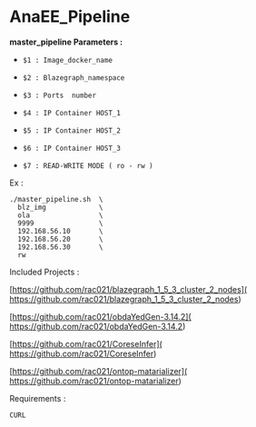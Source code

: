 # AnaEE_Pipeline

 **master_pipeline Parameters :**
 
-    `$1 : Image_docker_name`

-    `$2 : Blazegraph_namespace`

-    `$3 : Ports  number `

-    `$4 : IP Container HOST_1 `

-    `$5 : IP Container HOST_2 `

-    `$6 : IP Container HOST_3 `

-    `$7 : READ-WRITE MODE ( ro - rw )`


Ex :

    ./master_pipeline.sh  \
      blz_img             \
      ola                 \
      9999                \
      192.168.56.10       \
      192.168.56.20       \
      192.168.56.30       \
      rw
     
     
Included Projects : 

   [https://github.com/rac021/blazegraph_1_5_3_cluster_2_nodes]( https://github.com/rac021/blazegraph_1_5_3_cluster_2_nodes)
   
   [https://github.com/rac021/obdaYedGen-3.14.2]( https://github.com/rac021/obdaYedGen-3.14.2)
   
   [https://github.com/rac021/CoreseInfer]( https://github.com/rac021/CoreseInfer)
   
   [https://github.com/rac021/ontop-matarializer]( https://github.com/rac021/ontop-matarializer)
   

Requirements :

    CURL 
    
